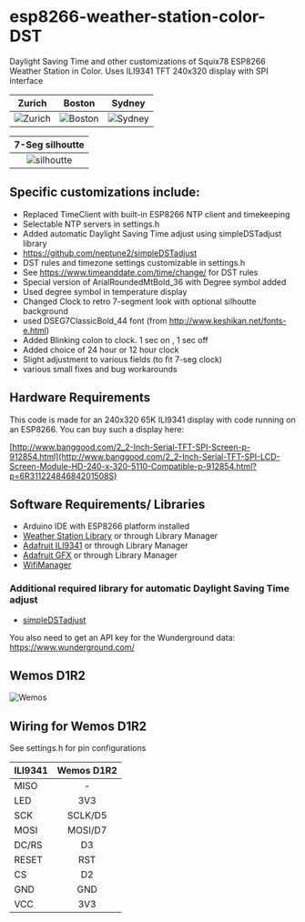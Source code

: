 # esp8266-weather-station-color-DST

Daylight Saving Time and other customizations of Squix78 ESP8266 Weather Station in Color.
Uses ILI9341 TFT 240x320 display with SPI interface

| Zurich | Boston | Sydney |
|:------:|:------:|:------:|
| ![Zurich](https://github.com/neptune2/esp8266-weather-station-color-DST/raw/master/resources/Zurich.jpg) | ![Boston](https://github.com/neptune2/esp8266-weather-station-color-DST/raw/master/resources/Boston.jpg) | ![Sydney](https://github.com/neptune2/esp8266-weather-station-color-DST/raw/master/resources/Sydney.jpg) |

| 7-Seg silhoutte |
|:---------------:|
| ![silhoutte](https://github.com/neptune2/esp8266-weather-station-color-DST/raw/master/resources/7seg_silhoutte.jpg) |

## Specific customizations include:

* Replaced TimeClient with built-in ESP8266 NTP client and timekeeping
 * Selectable NTP servers in settings.h
* Added automatic Daylight Saving Time adjust using simpleDSTadjust library
 * https://github.com/neptune2/simpleDSTadjust
 * DST rules and timezone settings customizable in settings.h
 * See https://www.timeanddate.com/time/change/ for DST rules
* Special version of ArialRoundedMtBold_36 with Degree symbol added
 * Used degree symbol in temperature display
* Changed Clock to retro 7-segment look with optional silhoutte background
 * used DSEG7ClassicBold_44 font (from http://www.keshikan.net/fonts-e.html)
* Added Blinking colon to clock. 1 sec on , 1 sec off
* Added choice of 24 hour or 12 hour clock
* Slight adjustment to various fields (to fit 7-seg clock)
* various small fixes and bug workarounds


## Hardware Requirements

This code is made for an 240x320 65K ILI9341 display with code running on an ESP8266.
You can buy such a display here: 

[http://www.banggood.com/2_2-Inch-Serial-TFT-SPI-Screen-p-912854.html](http://www.banggood.com/2_2-Inch-Serial-TFT-SPI-LCD-Screen-Module-HD-240-x-320-5110-Compatible-p-912854.html?p=6R31122484684201508S)

## Software Requirements/ Libraries

* Arduino IDE with ESP8266 platform installed
* [Weather Station Library](https://github.com/squix78/esp8266-weather-station) or through Library Manager
* [Adafruit ILI9341](https://github.com/adafruit/Adafruit_ILI9341) or through Library Manager
* [Adafruit GFX](https://github.com/adafruit/Adafruit-GFX-Library) or through Library Manager
* [WifiManager](https://github.com/tzapu/WiFiManager)

### Additional required library for automatic Daylight Saving Time adjust
* [simpleDSTadjust](https://github.com/neptune2/simpleDSTadjust)

You also need to get an API key for the Wunderground data: https://www.wunderground.com/

## Wemos D1R2
![Wemos](https://github.com/neptune2/esp8266-weather-station-color-DST/raw/master/resources/wemos.jpg)

## Wiring for Wemos D1R2
See settings.h for pin configurations

| ILI9341       | Wemos D1R2    |
| ------------- |:-------------:| 
| MISO          | -             | 
| LED           | 3V3           | 
| SCK           | SCLK/D5       | 
| MOSI          | MOSI/D7       |
| DC/RS         | D3            |
| RESET         | RST           |
| CS            | D2            |
| GND           | GND           |
| VCC           | 3V3           |

